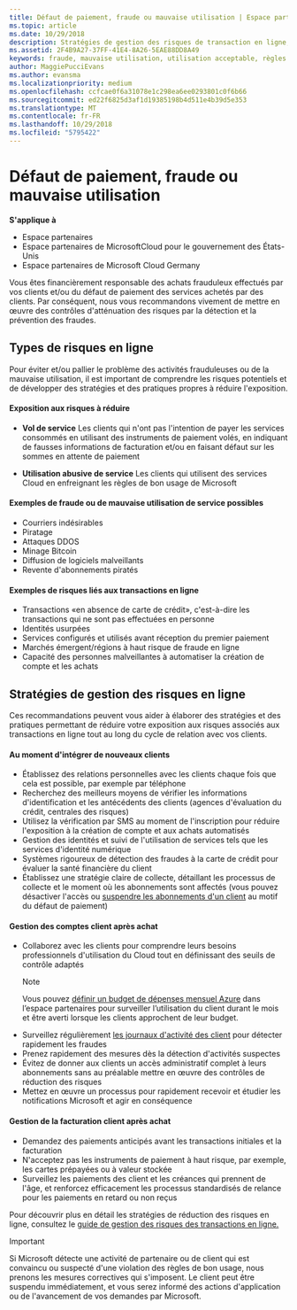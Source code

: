 ```yaml
---
title: Défaut de paiement, fraude ou mauvaise utilisation | Espace partenaires
ms.topic: article
ms.date: 10/29/2018
description: Stratégies de gestion des risques de transaction en ligne, y compris le défaut de paiement de biens et de services par des clients et les mauvaises utilisations ou activités frauduleuses
ms.assetid: 2F4B9A27-37FF-41E4-8A26-5EAE88DD8A49
keywords: fraude, mauvaise utilisation, utilisation acceptable, règles de bon usage, défaut de paiement, le client ne pas paye pas la facture, risque en ligne, vol de service, abus du service, suspendre un abonnement,
author: MaggiePucciEvans
ms.author: evansma
ms.localizationpriority: medium
ms.openlocfilehash: ccfcae0f6a31078e1c298ea6ee0293801c0f6b66
ms.sourcegitcommit: ed22f6825d3af1d19385198b4d511e4b39d5e353
ms.translationtype: MT
ms.contentlocale: fr-FR
ms.lasthandoff: 10/29/2018
ms.locfileid: "5795422"
---
```

# <a name="non-payment-fraud-or-misuse"></a>Défaut de paiement, fraude ou mauvaise utilisation

**S'applique à**

-  Espace partenaires
-  Espace partenaires de MicrosoftCloud pour le gouvernement des États-Unis
-  Espace partenaires de Microsoft Cloud Germany

Vous êtes financièrement responsable des achats frauduleux effectués par vos clients et/ou du défaut de paiement des services achetés par des clients. Par conséquent, nous vous recommandons vivement de mettre en œuvre des contrôles d'atténuation des risques par la détection et la prévention des fraudes.

## <a name="types-of-online-risk"></a>Types de risques en ligne

Pour éviter et/ou pallier le problème des activités frauduleuses ou de la mauvaise utilisation, il est important de comprendre les risques potentiels et de développer des stratégies et des pratiques propres à réduire l'exposition.

#### <a name="risk-exposure-to-be-mitigated"></a>Exposition aux risques à réduire

- **Vol de service** Les clients qui n'ont pas l'intention de payer les services consommés en utilisant des instruments de paiement volés, en indiquant de fausses informations de facturation et/ou en faisant défaut sur les sommes en attente de paiement

- **Utilisation abusive de service** Les clients qui utilisent des services Cloud en enfreignant les règles de bon usage de Microsoft

#### <a name="examples-of-possible-fraud-or-service-abuse"></a>Exemples de fraude ou de mauvaise utilisation de service possibles
- Courriers indésirables
- Piratage
- Attaques DDOS
- Minage Bitcoin
- Diffusion de logiciels malveillants
- Revente d'abonnements piratés 

#### <a name="examples-of-online-transaction-risk"></a>Exemples de risques liés aux transactions en ligne
- Transactions «en absence de carte de crédit», c'est-à-dire les transactions qui ne sont pas effectuées en personne
- Identités usurpées
- Services configurés et utilisés avant réception du premier paiement
- Marchés émergent/régions à haut risque de fraude en ligne
- Capacité des personnes malveillantes à automatiser la création de compte et les achats

## <a name="strategies-for-managing-online-risk"></a>Stratégies de gestion des risques en ligne

Ces recommandations peuvent vous aider à élaborer des stratégies et des pratiques permettant de réduire votre exposition aux risques associés aux transactions en ligne tout au long du cycle de relation avec vos clients.  

#### <a name="when-onboarding-new-customers"></a>Au moment d'intégrer de nouveaux clients
- Établissez des relations personnelles avec les clients chaque fois que cela est possible, par exemple par téléphone
- Recherchez des meilleurs moyens de vérifier les informations d'identification et les antécédents des clients (agences d'évaluation du crédit, centrales des risques) 
- Utilisez la vérification par SMS au moment de l'inscription pour réduire l'exposition à la création de compte et aux achats automatisés
- Gestion des identités et suivi de l'utilisation de services tels que les services d'identité numérique
- Systèmes rigoureux de détection des fraudes à la carte de crédit pour évaluer la santé financière du client
- Établissez une stratégie claire de collecte, détaillant les processus de collecte et le moment où les abonnements sont affectés (vous pouvez désactiver l'accès ou [suspendre les abonnements d'un client](suspend-a-subscription.md) au motif du défaut de paiement)

#### <a name="post-purchase-customer-account-management"></a>Gestion des comptes client après achat
- Collaborez avec les clients pour comprendre leurs besoins professionnels d'utilisation du Cloud tout en définissant des seuils de contrôle adaptés
    > [!NOTE]  
    >  Vous pouvez [définir un budget de dépenses mensuel Azure](set-an-azure-spending-budget-for-your-customers.md) dans l’espace partenaires pour surveiller l’utilisation du client durant le mois et être averti lorsque les clients approchent de leur budget.
- Surveillez régulièrement [les journaux d'activité des client](activity-logs.md) pour détecter rapidement les fraudes
- Prenez rapidement des mesures dès la détection d'activités suspectes
- Évitez de donner aux clients un accès administratif complet à leurs abonnements sans au préalable mettre en œuvre des contrôles de réduction des risques
- Mettez en œuvre un processus pour rapidement recevoir et étudier les notifications Microsoft et agir en conséquence

#### <a name="post-purchase-customer-billing-management"></a>Gestion de la facturation client après achat
- Demandez des paiements anticipés avant les transactions initiales et la facturation 
- N'acceptez pas les instruments de paiement à haut risque, par exemple, les cartes prépayées ou à valeur stockée
- Surveillez les paiements des client et les créances qui prennent de l'âge, et renforcez efficacement les processus standardisés de relance pour les paiements en retard ou non reçus

Pour découvrir plus en détail les stratégies de réduction des risques en ligne, consultez le [guide de gestion des risques des transactions en ligne.](https://assets.windowsphone.com/7d885238-e13b-4f10-a682-3d5adacd2859/CSP-PartnerRiskGuide-APSFinal_InvariantCulture_Default.zip)

> [!IMPORTANT]  
> Si Microsoft détecte une activité de partenaire ou de client qui est convaincu ou suspecté d'une violation des règles de bon usage, nous prenons les mesures correctives qui s'imposent. Le client peut être suspendu immédiatement, et vous serez informé des actions d'application ou de l'avancement de vos demandes par Microsoft.

 

 



